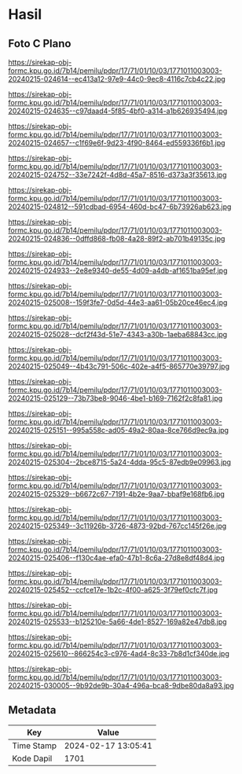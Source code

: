 # Hasil

## Foto C Plano

https://sirekap-obj-formc.kpu.go.id/7b14/pemilu/pdpr/17/71/01/10/03/1771011003003-20240215-024614--ec413a12-97e9-44c0-9ec8-4116c7cb4c22.jpg

https://sirekap-obj-formc.kpu.go.id/7b14/pemilu/pdpr/17/71/01/10/03/1771011003003-20240215-024635--c97daad4-5f85-4bf0-a314-a1b626935494.jpg

https://sirekap-obj-formc.kpu.go.id/7b14/pemilu/pdpr/17/71/01/10/03/1771011003003-20240215-024657--c1f69e6f-9d23-4f90-8464-ed559336f6b1.jpg

https://sirekap-obj-formc.kpu.go.id/7b14/pemilu/pdpr/17/71/01/10/03/1771011003003-20240215-024752--33e7242f-4d8d-45a7-8516-d373a3f35613.jpg

https://sirekap-obj-formc.kpu.go.id/7b14/pemilu/pdpr/17/71/01/10/03/1771011003003-20240215-024812--591cdbad-6954-460d-bc47-6b73926ab623.jpg

https://sirekap-obj-formc.kpu.go.id/7b14/pemilu/pdpr/17/71/01/10/03/1771011003003-20240215-024836--0dffd868-fb08-4a28-89f2-ab701b49135c.jpg

https://sirekap-obj-formc.kpu.go.id/7b14/pemilu/pdpr/17/71/01/10/03/1771011003003-20240215-024933--2e8e9340-de55-4d09-a4db-af1651ba95ef.jpg

https://sirekap-obj-formc.kpu.go.id/7b14/pemilu/pdpr/17/71/01/10/03/1771011003003-20240215-025008--159f3fe7-0d5d-44e3-aa61-05b20ce46ec4.jpg

https://sirekap-obj-formc.kpu.go.id/7b14/pemilu/pdpr/17/71/01/10/03/1771011003003-20240215-025028--dcf2f43d-51e7-4343-a30b-1aeba68843cc.jpg

https://sirekap-obj-formc.kpu.go.id/7b14/pemilu/pdpr/17/71/01/10/03/1771011003003-20240215-025049--4b43c791-506c-402e-a4f5-865770e39797.jpg

https://sirekap-obj-formc.kpu.go.id/7b14/pemilu/pdpr/17/71/01/10/03/1771011003003-20240215-025129--73b73be8-9046-4be1-b169-7162f2c8fa81.jpg

https://sirekap-obj-formc.kpu.go.id/7b14/pemilu/pdpr/17/71/01/10/03/1771011003003-20240215-025151--995a558c-ad05-49a2-80aa-8ce766d9ec9a.jpg

https://sirekap-obj-formc.kpu.go.id/7b14/pemilu/pdpr/17/71/01/10/03/1771011003003-20240215-025304--2bce8715-5a24-4dda-95c5-87edb9e09963.jpg

https://sirekap-obj-formc.kpu.go.id/7b14/pemilu/pdpr/17/71/01/10/03/1771011003003-20240215-025329--b6672c67-7191-4b2e-9aa7-bbaf9e168fb6.jpg

https://sirekap-obj-formc.kpu.go.id/7b14/pemilu/pdpr/17/71/01/10/03/1771011003003-20240215-025349--3c11926b-3726-4873-92bd-767cc145f26e.jpg

https://sirekap-obj-formc.kpu.go.id/7b14/pemilu/pdpr/17/71/01/10/03/1771011003003-20240215-025406--f130c4ae-efa0-47b1-8c6a-27d8e8df48d4.jpg

https://sirekap-obj-formc.kpu.go.id/7b14/pemilu/pdpr/17/71/01/10/03/1771011003003-20240215-025452--ccfce17e-1b2c-4f00-a625-3f79ef0cfc7f.jpg

https://sirekap-obj-formc.kpu.go.id/7b14/pemilu/pdpr/17/71/01/10/03/1771011003003-20240215-025533--b125210e-5a66-4de1-8527-169a82e47db8.jpg

https://sirekap-obj-formc.kpu.go.id/7b14/pemilu/pdpr/17/71/01/10/03/1771011003003-20240215-025610--866254c3-c976-4ad4-8c33-7b8d1cf340de.jpg

https://sirekap-obj-formc.kpu.go.id/7b14/pemilu/pdpr/17/71/01/10/03/1771011003003-20240215-030005--9b92de9b-30a4-496a-bca8-9dbe80da8a93.jpg


## Metadata

| Key        | Value               |
| ---------- | ------------------- |
| Time Stamp | 2024-02-17 13:05:41 |
| Kode Dapil | 1701                |



